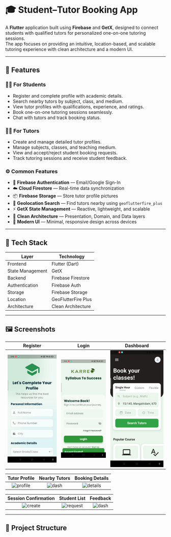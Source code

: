 # 🎓 Student–Tutor Booking App

A **Flutter** application built using **Firebase** and **GetX**, designed to connect students with qualified tutors for personalized one-on-one tutoring sessions.  
The app focuses on providing an intuitive, location-based, and scalable tutoring experience with clean architecture and a modern UI.

---

## 🚀 Features

### 👨‍🎓 For Students
- Register and complete profile with academic details.
- Search nearby tutors by subject, class, and medium.
- View tutor profiles with qualifications, experience, and ratings.
- Book one-on-one tutoring sessions seamlessly.
- Chat with tutors and track booking status.

### 👨‍🏫 For Tutors
- Create and manage detailed tutor profiles.
- Manage subjects, classes, and teaching medium.
- View and accept/reject student booking requests.
- Track tutoring sessions and receive student feedback.

### ⚙️ Common Features
- 🔐 **Firebase Authentication** — Email/Google Sign-In  
- ☁️ **Cloud Firestore** — Real-time data synchronization  
- 📦 **Firebase Storage** — Store tutor profile pictures  
- 📍 **Geolocation Search** — Find tutors nearby using `geoflutterfire_plus`  
- ⚡ **GetX State Management** — Reactive, lightweight, and scalable  
- 🧱 **Clean Architecture** — Presentation, Domain, and Data layers  
- 🎨 **Modern UI** — Minimal, responsive design across devices  

---

## 🧱 Tech Stack

| Layer | Technology |
|-------|-------------|
| Frontend | Flutter (Dart) |
| State Management | GetX |
| Backend | Firebase Firestore |
| Authentication | Firebase Auth |
| Storage | Firebase Storage |
| Location | GeoFlutterFire Plus |
| Architecture | Clean Architecture |

---

## 🖼️ Screenshots

| Register | Login | Dashboard |
|:---------:|:------:|:----------:|
| ![register](https://github.com/amalrajpp/Tutor-Booking/blob/200419b26fe2860fddd1b251e3f9af78e5b00c86/register.jpg?raw=true) | ![login](https://github.com/amalrajpp/Tutor-Booking/blob/200419b26fe2860fddd1b251e3f9af78e5b00c86/login.jpg?raw=true) | ![home](https://github.com/amalrajpp/Tutor-Booking/blob/200419b26fe2860fddd1b251e3f9af78e5b00c86/home.jpg?raw=true) |

| Tutor Profile | Nearby Tutors | Booking Details |
|:--------------:|:--------------:|:----------------:|
| ![profile](https://github.com/amalrajpp/blooddonation/blob/7e847eeb78597b586900b405f928ebd893cb9025/profile.png?raw=true) | ![dash](https://github.com/amalrajpp/blooddonation/blob/7e847eeb78597b586900b405f928ebd893cb9025/dash.png?raw=true) | ![details](https://github.com/amalrajpp/blooddonation/blob/7e847eeb78597b586900b405f928ebd893cb9025/details.png?raw=true) |

| Session Confirmation | Student List | Feedback |
|:--------------------:|:-------------:|:----------:|
| ![create](https://github.com/amalrajpp/blooddonation/blob/7e847eeb78597b586900b405f928ebd893cb9025/create.png?raw=true) | ![request](https://github.com/amalrajpp/blooddonation/blob/7e847eeb78597b586900b405f928ebd893cb9025/request.png?raw=true) | ![dash](https://github.com/amalrajpp/blooddonation/blob/7e847eeb78597b586900b405f928ebd893cb9025/dash.png?raw=true) |

---

## 📂 Project Structure

